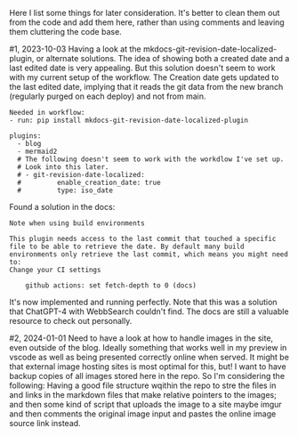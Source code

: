Here I list some things for later consideration. It's better to clean them out from the code and add them here, rather than using comments and leaving them cluttering the code base.

#1, 2023-10-03
Having a look at the mkdocs-git-revision-date-localized-plugin, or alternate solutions. The idea of showing both a created date and a last edited date is very appealing. But this solution doesn't seem to work with my current setup of the workflow. The Creation date gets updated to the last edited date, implying that it reads the git data from the new branch (regularly purged on each deploy) and not from main.
```
Needed in workflow:
- run: pip install mkdocs-git-revision-date-localized-plugin

plugins:
  - blog
  - mermaid2
  # The following doesn't seem to work with the workdlow I've set up.
  # Look into this later.
  # - git-revision-date-localized:
  #         enable_creation_date: true
  #         type: iso_date
```

Found a solution in the docs:
```
Note when using build environments

This plugin needs access to the last commit that touched a specific file to be able to retrieve the date. By default many build environments only retrieve the last commit, which means you might need to:
Change your CI settings

    github actions: set fetch-depth to 0 (docs)
```
It's now implemented and running perfectly. Note that this was a solution that ChatGPT-4 with WebbSearch couldn't find. The docs are still a valuable resource to check out personally.

#2, 2024-01-01
Need to have a look at how to handle images in the site, even outside of the blog. Ideally something that works well in my preview in vscode as well as being presented correctly online when served. It might be that external image hosting sites is most optimal for this, but! I want to have backup copies of all images stored here in the repo. So I'm considering the following: Having a good file structure wqithin the repo to stre the files in and links in the markdown files that make relative pointers to the images; and then some kind of script that uploads the image to a site maybe imgur and then comments the original image input and pastes the online image source link instead.